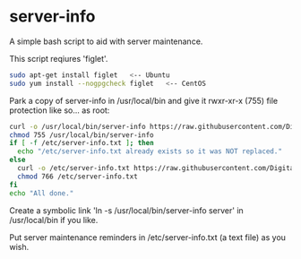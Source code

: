 # server-info
A simple bash script to aid with server maintenance.

This script reqiures 'figlet'.
```bash
sudo apt-get install figlet   <-- Ubuntu
sudo yum install --nogpgcheck figlet   <-- CentOS 
```

Park a copy of server-info in /usr/local/bin and give it rwxr-xr-x (755) file protection like so... as root:

```bash
curl -o /usr/local/bin/server-info https://raw.githubusercontent.com/DigitalGrinnell/server-info/master/server-info
chmod 755 /usr/local/bin/server-info
if [ -f /etc/server-info.txt ]; then
  echo "/etc/server-info.txt already exists so it was NOT replaced."
else
  curl -o /etc/server-info.txt https://raw.githubusercontent.com/DigitalGrinnell/server-info/master/server-info.txt
  chmod 766 /etc/server-info.txt
fi
echo "All done."

```

Create a symbolic link 'ln -s /usr/local/bin/server-info server' in /usr/local/bin if you like.

Put server maintenance reminders in /etc/server-info.txt (a text file) as you wish.
